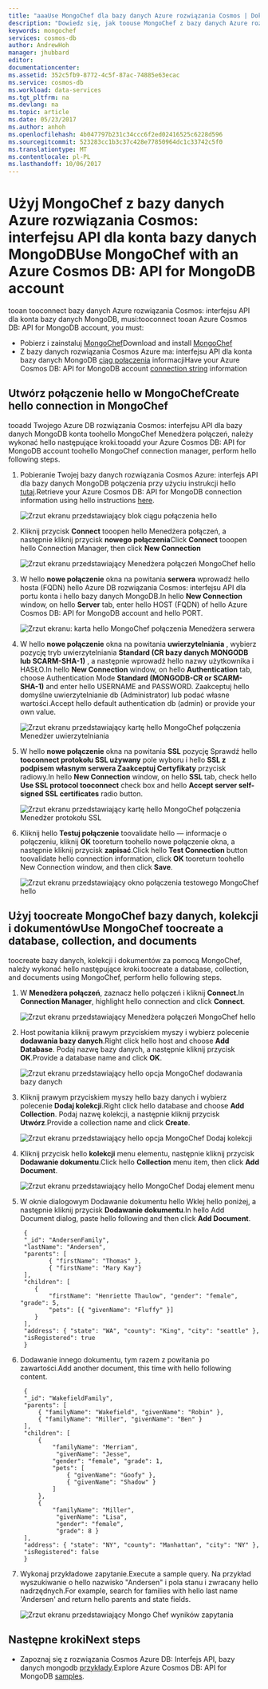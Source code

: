 ```yaml
---
title: "aaaUse MongoChef dla bazy danych Azure rozwiązania Cosmos | Dokumentacja firmy Microsoft"
description: "Dowiedz się, jak toouse MongoChef z bazy danych Azure rozwiązania Cosmos: interfejsu API dla konta bazy danych MongoDB"
keywords: mongochef
services: cosmos-db
author: AndrewHoh
manager: jhubbard
editor: 
documentationcenter: 
ms.assetid: 352c5fb9-8772-4c5f-87ac-74885e63ecac
ms.service: cosmos-db
ms.workload: data-services
ms.tgt_pltfrm: na
ms.devlang: na
ms.topic: article
ms.date: 05/23/2017
ms.author: anhoh
ms.openlocfilehash: 4b047797b231c34ccc6f2ed02416525c6228d596
ms.sourcegitcommit: 523283cc1b3c37c428e77850964dc1c33742c5f0
ms.translationtype: MT
ms.contentlocale: pl-PL
ms.lasthandoff: 10/06/2017
---
```

# <a name="use-mongochef-with-an-azure-cosmos-db-api-for-mongodb-account"></a><span data-ttu-id="741f2-104">Użyj MongoChef z bazy danych Azure rozwiązania Cosmos: interfejsu API dla konta bazy danych MongoDB</span><span class="sxs-lookup"><span data-stu-id="741f2-104">Use MongoChef with an Azure Cosmos DB: API for MongoDB account</span></span>

<span data-ttu-id="741f2-105">tooan tooconnect bazy danych Azure rozwiązania Cosmos: interfejsu API dla konta bazy danych MongoDB, musi:</span><span class="sxs-lookup"><span data-stu-id="741f2-105">tooconnect tooan Azure Cosmos DB: API for MongoDB account, you must:</span></span>

* <span data-ttu-id="741f2-106">Pobierz i zainstaluj [MongoChef](http://3t.io/mongochef)</span><span class="sxs-lookup"><span data-stu-id="741f2-106">Download and install [MongoChef](http://3t.io/mongochef)</span></span>
* <span data-ttu-id="741f2-107">Z bazy danych rozwiązania Cosmos Azure ma: interfejsu API dla konta bazy danych MongoDB [ciąg połączenia](connect-mongodb-account.md) informacji</span><span class="sxs-lookup"><span data-stu-id="741f2-107">Have your Azure Cosmos DB: API for MongoDB account [connection string](connect-mongodb-account.md) information</span></span>

## <a name="create-hello-connection-in-mongochef"></a><span data-ttu-id="741f2-108">Utwórz połączenie hello w MongoChef</span><span class="sxs-lookup"><span data-stu-id="741f2-108">Create hello connection in MongoChef</span></span>
<span data-ttu-id="741f2-109">tooadd Twojego Azure DB rozwiązania Cosmos: interfejsu API dla bazy danych MongoDB konta toohello MongoChef Menedżera połączeń, należy wykonać hello następujące kroki.</span><span class="sxs-lookup"><span data-stu-id="741f2-109">tooadd your Azure Cosmos DB: API for MongoDB account toohello MongoChef connection manager, perform hello following steps.</span></span>

1. <span data-ttu-id="741f2-110">Pobieranie Twojej bazy danych rozwiązania Cosmos Azure: interfejs API dla bazy danych MongoDB połączenia przy użyciu instrukcji hello [tutaj](connect-mongodb-account.md).</span><span class="sxs-lookup"><span data-stu-id="741f2-110">Retrieve your Azure Cosmos DB: API for MongoDB connection information using hello instructions [here](connect-mongodb-account.md).</span></span>

    ![Zrzut ekranu przedstawiający blok ciągu połączenia hello](./media/mongodb-mongochef/ConnectionStringBlade.png)
2. <span data-ttu-id="741f2-112">Kliknij przycisk **Connect** tooopen hello Menedżera połączeń, a następnie kliknij przycisk **nowego połączenia**</span><span class="sxs-lookup"><span data-stu-id="741f2-112">Click **Connect** tooopen hello Connection Manager, then click **New Connection**</span></span>

    ![Zrzut ekranu przedstawiający Menedżera połączeń MongoChef hello](./media/mongodb-mongochef/ConnectionManager.png)
3. <span data-ttu-id="741f2-114">W hello **nowe połączenie** okna na powitania **serwera** wprowadź hello hosta (FQDN) hello Azure DB rozwiązania Cosmos: interfejsu API dla portu konta i hello bazy danych MongoDB.</span><span class="sxs-lookup"><span data-stu-id="741f2-114">In hello **New Connection** window, on hello **Server** tab, enter hello HOST (FQDN) of hello Azure Cosmos DB: API for MongoDB account and hello PORT.</span></span>

    ![Zrzut ekranu: karta hello MongoChef połączenia Menedżera serwera](./media/mongodb-mongochef/ConnectionManagerServerTab.png)
4. <span data-ttu-id="741f2-116">W hello **nowe połączenie** okna na powitania **uwierzytelniania** , wybierz pozycję tryb uwierzytelniania **Standard (CR bazy danych MONGODB lub SCARM-SHA-1)** , a następnie wprowadź hello nazwy użytkownika i HASŁO.</span><span class="sxs-lookup"><span data-stu-id="741f2-116">In hello **New Connection** window, on hello **Authentication** tab, choose Authentication Mode **Standard (MONGODB-CR or SCARM-SHA-1)** and enter hello USERNAME and PASSWORD.</span></span>  <span data-ttu-id="741f2-117">Zaakceptuj hello domyślne uwierzytelnianie db (Administrator) lub podać własne wartości.</span><span class="sxs-lookup"><span data-stu-id="741f2-117">Accept hello default authentication db (admin) or provide your own value.</span></span>

    ![Zrzut ekranu przedstawiający kartę hello MongoChef połączenia Menedżer uwierzytelniania](./media/mongodb-mongochef/ConnectionManagerAuthenticationTab.png)
5. <span data-ttu-id="741f2-119">W hello **nowe połączenie** okna na powitania **SSL** pozycję Sprawdź hello **tooconnect protokołu SSL używany** pole wyboru i hello **SSL z podpisem własnym serwera Zaakceptuj Certyfikaty** przycisk radiowy.</span><span class="sxs-lookup"><span data-stu-id="741f2-119">In hello **New Connection** window, on hello **SSL** tab, check hello **Use SSL protocol tooconnect** check box and hello **Accept server self-signed SSL certificates** radio button.</span></span>

    ![Zrzut ekranu przedstawiający kartę hello MongoChef połączenia Menedżer protokołu SSL](./media/mongodb-mongochef/ConnectionManagerSSLTab.png)
6. <span data-ttu-id="741f2-121">Kliknij hello **Testuj połączenie** toovalidate hello — informacje o połączeniu, kliknij **OK** tooreturn toohello nowe połączenie okna, a następnie kliknij przycisk **zapisać**.</span><span class="sxs-lookup"><span data-stu-id="741f2-121">Click hello **Test Connection** button toovalidate hello connection information, click **OK** tooreturn toohello New Connection window, and then click **Save**.</span></span>

    ![Zrzut ekranu przedstawiający okno połączenia testowego MongoChef hello](./media/mongodb-mongochef/TestConnectionResults.png)

## <a name="use-mongochef-toocreate-a-database-collection-and-documents"></a><span data-ttu-id="741f2-123">Użyj toocreate MongoChef bazy danych, kolekcji i dokumentów</span><span class="sxs-lookup"><span data-stu-id="741f2-123">Use MongoChef toocreate a database, collection, and documents</span></span>
<span data-ttu-id="741f2-124">toocreate bazy danych, kolekcji i dokumentów za pomocą MongoChef, należy wykonać hello następujące kroki.</span><span class="sxs-lookup"><span data-stu-id="741f2-124">toocreate a database, collection, and documents using MongoChef, perform hello following steps.</span></span>

1. <span data-ttu-id="741f2-125">W **Menedżera połączeń**, zaznacz hello połączeń i kliknij **Connect**.</span><span class="sxs-lookup"><span data-stu-id="741f2-125">In **Connection Manager**, highlight hello connection and click **Connect**.</span></span>

    ![Zrzut ekranu przedstawiający Menedżera połączeń MongoChef hello](./media/mongodb-mongochef/ConnectToAccount.png)
2. <span data-ttu-id="741f2-127">Host powitania kliknij prawym przyciskiem myszy i wybierz polecenie **dodawania bazy danych**.</span><span class="sxs-lookup"><span data-stu-id="741f2-127">Right click hello host and choose **Add Database**.</span></span>  <span data-ttu-id="741f2-128">Podaj nazwę bazy danych, a następnie kliknij przycisk **OK**.</span><span class="sxs-lookup"><span data-stu-id="741f2-128">Provide a database name and click **OK**.</span></span>

    ![Zrzut ekranu przedstawiający hello opcja MongoChef dodawania bazy danych](./media/mongodb-mongochef/AddDatabase1.png)
3. <span data-ttu-id="741f2-130">Kliknij prawym przyciskiem myszy hello bazy danych i wybierz polecenie **Dodaj kolekcji**.</span><span class="sxs-lookup"><span data-stu-id="741f2-130">Right click hello database and choose **Add Collection**.</span></span>  <span data-ttu-id="741f2-131">Podaj nazwę kolekcji, a następnie kliknij przycisk **Utwórz**.</span><span class="sxs-lookup"><span data-stu-id="741f2-131">Provide a collection name and click **Create**.</span></span>

    ![Zrzut ekranu przedstawiający hello opcja MongoChef Dodaj kolekcji](./media/mongodb-mongochef/AddCollection.png)
4. <span data-ttu-id="741f2-133">Kliknij przycisk hello **kolekcji** menu elementu, następnie kliknij przycisk **Dodawanie dokumentu**.</span><span class="sxs-lookup"><span data-stu-id="741f2-133">Click hello **Collection** menu item, then click **Add Document**.</span></span>

    ![Zrzut ekranu przedstawiający hello MongoChef Dodaj element menu](./media/mongodb-mongochef/AddDocument1.png)
5. <span data-ttu-id="741f2-135">W oknie dialogowym Dodawanie dokumentu hello Wklej hello poniżej, a następnie kliknij przycisk **Dodawanie dokumentu**.</span><span class="sxs-lookup"><span data-stu-id="741f2-135">In hello Add Document dialog, paste hello following and then click **Add Document**.</span></span>

        {
        "_id": "AndersenFamily",
        "lastName": "Andersen",
        "parents": [
               { "firstName": "Thomas" },
               { "firstName": "Mary Kay"}
        ],
        "children": [
           {
               "firstName": "Henriette Thaulow", "gender": "female", "grade": 5,
               "pets": [{ "givenName": "Fluffy" }]
           }
        ],
        "address": { "state": "WA", "county": "King", "city": "seattle" },
        "isRegistered": true
        }
6. <span data-ttu-id="741f2-136">Dodawanie innego dokumentu, tym razem z powitania po zawartości.</span><span class="sxs-lookup"><span data-stu-id="741f2-136">Add another document, this time with hello following content.</span></span>

        {
        "_id": "WakefieldFamily",
        "parents": [
            { "familyName": "Wakefield", "givenName": "Robin" },
            { "familyName": "Miller", "givenName": "Ben" }
        ],
        "children": [
            {
                "familyName": "Merriam",
                 "givenName": "Jesse",
                "gender": "female", "grade": 1,
                "pets": [
                    { "givenName": "Goofy" },
                    { "givenName": "Shadow" }
                ]
            },
            {
                "familyName": "Miller",
                 "givenName": "Lisa",
                 "gender": "female",
                 "grade": 8 }
        ],
        "address": { "state": "NY", "county": "Manhattan", "city": "NY" },
        "isRegistered": false
        }
7. <span data-ttu-id="741f2-137">Wykonaj przykładowe zapytanie.</span><span class="sxs-lookup"><span data-stu-id="741f2-137">Execute a sample query.</span></span> <span data-ttu-id="741f2-138">Na przykład wyszukiwanie o hello nazwisko "Andersen" i pola stanu i zwracany hello nadrzędnych.</span><span class="sxs-lookup"><span data-stu-id="741f2-138">For example, search for families with hello last name 'Andersen' and return hello parents and state fields.</span></span>

    ![Zrzut ekranu przedstawiający Mongo Chef wyników zapytania](./media/mongodb-mongochef/QueryDocument1.png)

## <a name="next-steps"></a><span data-ttu-id="741f2-140">Następne kroki</span><span class="sxs-lookup"><span data-stu-id="741f2-140">Next steps</span></span>
* <span data-ttu-id="741f2-141">Zapoznaj się z rozwiązania Cosmos Azure DB: Interfejs API, bazy danych mongodb [przykłady](mongodb-samples.md).</span><span class="sxs-lookup"><span data-stu-id="741f2-141">Explore Azure Cosmos DB: API for MongoDB [samples](mongodb-samples.md).</span></span>
